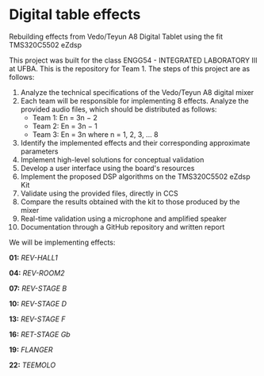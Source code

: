# Digital table effects
Rebuilding effects from Vedo/Teyun A8 Digital Tablet using the fit TMS320C5502 eZdsp

This project was built for the class ENGG54 - INTEGRATED LABORATORY III at UFBA. This is the repository for Team 1. The steps of this project are as follows:

1. Analyze the technical specifications of the Vedo/Teyun A8 digital mixer
2. Each team will be responsible for implementing 8 effects. Analyze the provided audio files, which should be distributed as follows:
     * Team 1: En = 3n − 2
     * Team 2: En = 3n − 1
     * Team 3: En = 3n
    where n = 1, 2, 3, ... 8
3. Identify the implemented effects and their corresponding approximate parameters
4. Implement high-level solutions for conceptual validation
5. Develop a user interface using the board's resources
6. Implement the proposed DSP algorithms on the TMS320C5502 eZdsp Kit
7. Validate using the provided files, directly in CCS
8. Compare the results obtained with the kit to those produced by the mixer
9. Real-time validation using a microphone and amplified speaker
10. Documentation through a GitHub repository and written report

We will be implementing effects:

**01:** *REV-HALL1*

**04:** *REV-ROOM2*

**07:** *REV-STAGE B*

**10:** *REV-STAGE D*

**13:** *REV-STAGE F*

**16:** *RET-STAGE Gb*

**19:** *FLANGER*

**22:** *TEEMOLO*
      